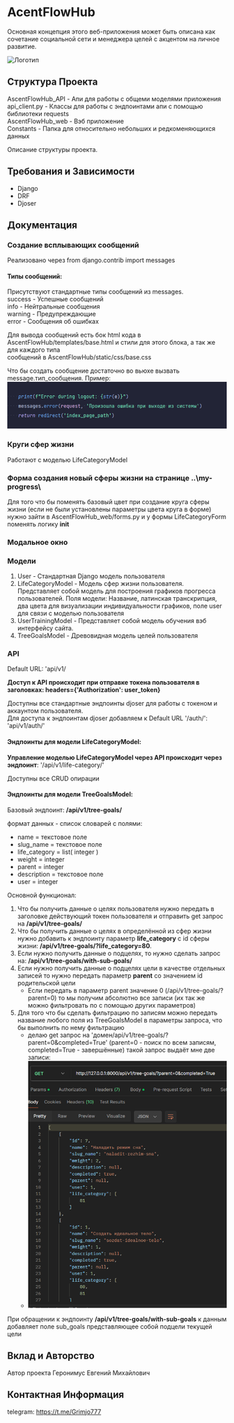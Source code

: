 # AcentFlowHub  
Основная концепция этого веб-приложения может быть описана как сочетание социальной сети и менеджера целей с акцентом на личное развитие.  
  
![Логотип](ссылка_на_логотип.png)  
  
## Структура Проекта  
AscentFlowHub_API - Апи для работы с общеми моделями приложения  
api_client.py - Классы для работы с эндпоинтами апи с помощью библиотеки requests  
AscentFlowHub_web - Вэб приложение  
Сonstants - Папка для относительно небольших и редкоменяющихся данных  
  
Описание структуры проекта.  
  
## Требования и Зависимости  
  
- Django  
- DRF  
- Djoser  
  
## Документация  
  
### Создание всплывающих сообщений  
Реализовано через from django.contrib import messages  
#### Типы сообщений:  
Присутствуют стандартные типы сообщений из messages.  
success - Успешные сообщений  
info - Нейтральные сообщения  
warning - Предупреждающие  
error - Сообщения об ошибках  
  
Для вывода сообщений есть бок html кода в AscentFlowHub/templates/base.html и стили для этого блока, а так же для каждого типа  
сообщений в AscentFlowHub/static/css/base.css  

Что бы создать сообщение достаточно во вьюхе вызвать message.тип_сообщения. Пример:  
![img_1.png](readme_images/img_1.png)  
  
### Круги сфер жизни  
  
Работают с моделью LifeCategoryModel  
  
  
### Форма создания новый сферы жизни на странице ..\my-progress\  
Для того что бы поменять базовый цвет при создание круга сферы жизни (если не были установлены параметры цвета круга в форме)  
нужно зайти в AscentFlowHub_web/forms.py и у формы LifeCategoryForm поменять логику __init__  
  
### Модальное окно  
  
### Модели  
  
1. User - Стандартная Django модель пользователя  
2. LifeCategoryModel - Модель сфер жизни пользователя. Представляет собой модель для построения графиков прогресса пользователей. Поля модели: Название, латинская транскрипция, два цвета для визуализации индивидуальности графиков, поле user для связи с моделью пользователя  
3. UserTrainingModel - Представляет собой модель обучения вэб интерфейсу сайта.  
4. TreeGoalsModel - Древовидная модель целей пользователя
  
### API  
  
Default URL: 'api/v1/  
  
**Доступ к API происходит при отправке токена пользователя в заголовках: headers={'Authorization': user_token}**  
  
Доступны все стандартные эндпоинты djoser для работы с токеном и аккаунтом пользователя.  
Для доступа к эндпоинтам djoser добавляем к Default URL '/auth/': 'api/v1/auth/'  
  
#### Эндпоинты для модели LifeCategoryModel:
**Управление моделью LifeCategoryModel через API происходит через эндпоинт**: '/api/v1/life-category/'  
  
Доступны все CRUD опирации  

#### Эндпоинты для модели TreeGoalsModel:
Базовый эндпоинт: **/api/v1/tree-goals/**

формат данных - список словарей с полями:
- name = текстовое поле
- slug_name = текстовое поле
- life_category = list( integer )
- weight = integer
- parent = integer
- description =  текстовое поле
- user = integer

Основной функционал:
1. Что бы получить данные о целях пользователя нужно передать в заголовке действующий токен пользователя и отправить get запрос на **/api/v1/tree-goals/**
2. Что бы получить данные о целях в определённой из сфер жизни нужно добавить к эндпоинту параметр **life_category** с id сферы жизни: **/api/v1/tree-goals/?life_category=80**. 
3. Если нужно получить данные о подцелях, то нужно сделать запрос на: **/api/v1/tree-goals/with-sub-goals/**
4. Если нужно получить данные о подцелях цели в качестве отдельных записей то нужно передать параметр **parent** со значением id родительской цели
   - Если передать в параметр parent значение 0 (/api/v1/tree-goals/?parent=0) то мы получим абсолютно все записи (их так же можно фильтровать по с помощью других параметров)
5. Для того что бы сделать фильтрацию по записям можно передать название любого поля из TreeGoalsModel в параметры запроса, что бы выполнить по нему фильтрацию
   - делаю get запрос на 'домен/api/v1/tree-goals/?parent=0&completed=True' (parent=0 - поиск по всем записям, completed=True - завершённые) такой запрос выдаёт мне две записи:
   - ![readme_images/img.png](readme_images/img.png)

При обращении к эндпоинту **/api/v1/tree-goals/with-sub-goals** к данным добавляет поле sub_goals представляющее собой подцели текущей цели


  
## Вклад и Авторство  
  
Автор проекта Геронимус Евгений Михайлович  
  
## Контактная Информация  
  
telegram: https://t.me/Grimjo777